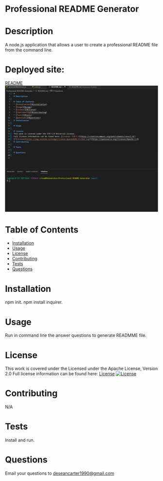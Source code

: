 # Professional README Generator
# Description
A node.js application that allows a user to create a professional README file from the command line.
# Deployed site:
 [README](https://deseancarter.github.io/Professional-README-Generator/)
![Gif of application in progress](./src/readme-generator.gif)
# Table of Contents
* [Installation](#installation)
* [Usage](#usage)
* [License](#license)
* [Contributing](#contributing)
* [Tests](#tests)
* [Questions](#questions)
# Installation
npm init. npm install inquirer.
# Usage
Run in command line the answer questions to generate READMME file.
# License
This work is covered under the Licensed under the Apache License, Version 2.0
Full license information can be found here: [License](https://www.opensource.org/licenses/Apache-2.0)
[![License](https://img.shields.io/badge/License-Apache%202.0-blue.svg)](https://opensource.org/licenses/Apache-2.0)
# Contributing
N/A
# Tests
Install and run.
# Questions
Email your questions to deseancarter1990@gmail.com
